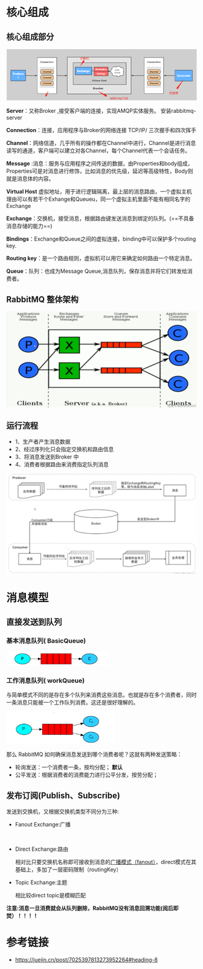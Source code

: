 # 核心组成



## 核心组成部分

![image-20221011211420087](.images/image-20221011211420087.png)

**Server**：又称Broker ,接受客户端的连接，实现AMQP实体服务。 安装rabbitmq-server

**Connection**：连接，应用程序与Broker的网络连接 TCP/IP/ 三次握手和四次挥手

**Channel**：网络信道，几乎所有的操作都在Channel中进行，Channel是进行消息读写的通道，客户端可以建立对各Channel，每个Channel代表一个会话任务。

**Message** :消息：服务与应用程序之间传送的数据，由Properties和body组成，Properties可是对消息进行修饰，比如消息的优先级，延迟等高级特性，Body则就是消息体的内容。

**Virtual Host** 虚拟地址，用于进行逻辑隔离，最上层的消息路由，一个虚拟主机理由可以有若干个Exhange和Queueu，同一个虚拟主机里面不能有相同名字的Exchange

**Exchange**：交换机，接受消息，根据路由键发送消息到绑定的队列。(==不具备消息存储的能力==)

**Bindings**：Exchange和Queue之间的虚拟连接，binding中可以保护多个routing key.

**Routing key**：是一个路由规则，虚拟机可以用它来确定如何路由一个特定消息。

**Queue**：队列：也成为Message Queue,消息队列，保存消息并将它们转发给消费者。

## RabbitMQ 整体架构

![image-20221011211647075](.images/image-20221011211647075.png)



## 运行流程

- 1、生产者产生消息数据
- 2、经过序列化只会指定交换机和路由信息
- 3、将消息发送到Broker 中
- 4、消费者根据路由来消费指定队列消息

![image-20221011211725860](.images/image-20221011211725860.png)



# 消息模型

##  直接发送到队列

###  基本消息队列( BasicQueue)

![image-20221011212037238](.images/image-20221011212037238.png)

###  工作消息队列( workQueue)

与简单模式不同的是存在多个队列来消费这些消息。也就是存在多个消费者，同时一条消息只能被一个工作队列消费。这还是很好理解的。

![image-20221011212044561](.images/image-20221011212044561.png)

那么 RabbitMQ 如何确保消息发送到哪个消费者呢？这就有两种发送策略：

- 轮询发送：一个消费者一条，按均分配； **默认**
- 公平发送：根据消费者的消费能力进行公平分发，按劳分配；



## 发布订阅(Publish、Subscribe)

发送到交换机，又根据交换机类型不同分为三种:



- Fanout Exchange:广播

  ​	

- Direct Exchange:路由

  相对比只要交换机名称即可接收到消息的[广播模式（fanout）](https://blog.csdn.net/fakerswe/article/details/81455340)，direct模式在其基础上，多加了一层密码限制（routingKey）

- Topic Exchange:主题

  相比较direct topic是模糊匹配

  

 **注意:消息一旦消费就会从队列删除，RabbitMQ没有消息回溯功能(阅后即焚）！！！！**



# 参考链接

+ https://juejin.cn/post/7025397813273952264#heading-8